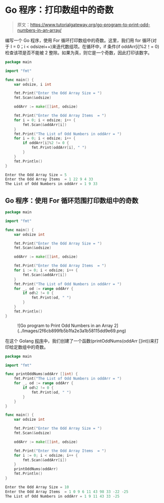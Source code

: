 # Go 程序：打印数组中的奇数

> 原文：<https://www.tutorialgateway.org/go-program-to-print-odd-numbers-in-an-array/>

编写一个 Go 程序，使用 For 循环打印数组中的奇数。这里，我们用 for 循环(对于 I = 0；i < odsizei++)来迭代数组项。在循环中，if 条件(if oddArr[i]%2！= 0)检查该项是否不能被 2 整除。如果为真，则它是一个奇数，因此打印该数字。

```go
package main

import "fmt"

func main() {
    var odsize, i int

    fmt.Print("Enter the Odd Array Size = ")
    fmt.Scan(&odsize)

    oddArr := make([]int, odsize)

    fmt.Print("Enter the Odd Array Items  = ")
    for i = 0; i < odsize; i++ {
        fmt.Scan(&oddArr[i])
    }
    fmt.Print("The List of Odd Numbers in oddArr = ")
    for i = 0; i < odsize; i++ {
        if oddArr[i]%2 != 0 {
            fmt.Print(oddArr[i], " ")
        }
    }
    fmt.Println()
}
```

```go
Enter the Odd Array Size = 5
Enter the Odd Array Items  = 1 22 9 4 33
The List of Odd Numbers in oddArr = 1 9 33 
```

## Go 程序：使用 For 循环范围打印数组中的奇数

```go
package main

import "fmt"

func main() {
    var odsize int

    fmt.Print("Enter the Odd Array Size = ")
    fmt.Scan(&odsize)

    oddArr := make([]int, odsize)

    fmt.Print("Enter the Odd Array Items  = ")
    for i := 0; i < odsize; i++ {
        fmt.Scan(&oddArr[i])
    }
    fmt.Print("The List of Odd Numbers in oddArr = ")
    for _, od := range oddArr {
        if od%2 != 0 {
            fmt.Print(od, " ")
        }
    }
    fmt.Println()
}
```

<figure class="wp-block-image size-large">![Go program to Print Odd Numbers in an Array 2](../Images/2f6cb899fb5b1fa2e3a1b58115dd9e69.png)</figure>

在这个 Golang [程序](https://www.tutorialgateway.org/go-programs/)中，我们创建了一个函数(printOddNums(oddArr []int))来打印给定数组中的奇数。

```go
package main

import "fmt"

func printOddNums(oddArr []int) {
    fmt.Print("The List of Odd Numbers in oddArr = ")
    for _, od := range oddArr {
        if od%2 != 0 {
            fmt.Print(od, " ")
        }
    }
}

func main() {
    var odsize int

    fmt.Print("Enter the Odd Array Size = ")
    fmt.Scan(&odsize)

    oddArr := make([]int, odsize)

    fmt.Print("Enter the Odd Array Items  = ")
    for i := 0; i < odsize; i++ {
        fmt.Scan(&oddArr[i])
    }
    printOddNums(oddArr)
    fmt.Println()
}
```

```go
Enter the Odd Array Size = 10
Enter the Odd Array Items  = 1 0 9 6 11 43 98 33 -22 -25
The List of Odd Numbers in oddArr = 1 9 11 43 33 -25 
```